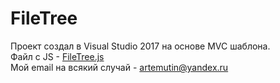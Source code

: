 # FileTree

Проект создал в Visual Studio 2017 на основе MVC шаблона.  
Файл с JS - [FileTree.js](FileTree/FileTree/Scripts/Custom/FileTree.js)  
Мой email на всякий случай - artemutin@yandex.ru




